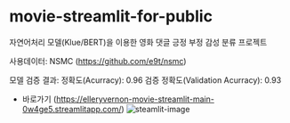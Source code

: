 # movie-streamlit-for-public
자연어처리 모델(Klue/BERT)을 이용한 영화 댓글 긍정 부정 감성 분류 프로젝트

사용데이터:
NSMC (https://github.com/e9t/nsmc)

모델 검증 결과:
정확도(Acurracy): 0.96
검증 정확도(Validation Acurracy): 0.93

- 바로가기 (https://elleryvernon-movie-streamlit-main-0w4ge5.streamlitapp.com/)
![steamlit-image](https://user-images.githubusercontent.com/83461987/180717741-18baffb8-5895-4719-891b-3c022ef5f387.png)
